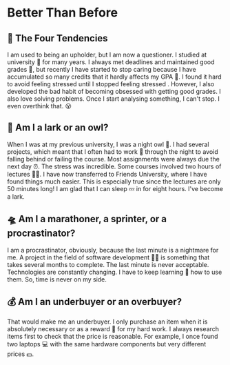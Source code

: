 # Better Than Before

## 🥸 The Four Tendencies

I am used to being an upholder, but I am now a questioner. I studied at university 🎒 for many years. I always met deadlines and maintained good grades 🍎, but recently I have started to stop caring because I have accumulated so many credits that it hardly affects my GPA 🧠. I found it hard to avoid feeling stressed until I stopped feeling stressed . However, I also developed the bad habit of becoming obsessed with getting good grades. I also love solving problems. Once I start analysing something, I can't stop. I even overthink that. 😵

## 🦉 Am I a lark or an owl?

When I was at my previous university, I was a night owl 🦉. I had several projects, which meant that I often had to work 📜 through the night to avoid falling behind or failing the course. Most assignments were always due the next day ⏰. The stress was incredible. Some courses involved two hours of lectures 🧑‍🏫. I have now transferred to Friends University, where I have found things much easier. This is especially true since the lectures are only 50 minutes long! I am glad that I can sleep 💤 in for eight hours. I've become a lark.

## 🛸 Am I a marathoner, a sprinter, or a procrastinator?

I am a procrastinator, obviously, because the last minute is a nightmare for me. A project in the field of software development 🧑‍💻 is something that takes several months to complete. The last minute is never acceptable. Technologies are constantly changing. I have to keep learning 🤯 how to use them. So, time is never on my side.

## 💰 Am I an underbuyer or an overbuyer?

That would make me an underbuyer. I only purchase an item when it is absolutely necessary or as a reward 🎉 for my hard work. I always research items first to check that the price is reasonable. For example, I once found two laptops 💻 with the same hardware components but very different prices 💵.
